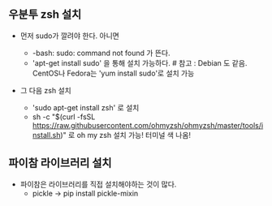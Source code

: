 ## 우분투 zsh 설치

- 먼저 sudo가 깔려야 한다. 아니면
  - -bash: sudo: command not found 가 뜬다.
  - 'apt-get install sudo' 을 통해 설치 가능하다. # 참고 : Debian 도 같음. CentOS나 Fedora는 'yum install sudo'로 설치 가능

- 그 다음 zsh  설치
  - 'sudo apt-get install zsh' 로 설치
  - sh -c "$(curl -fsSL https://raw.githubusercontent.com/ohmyzsh/ohmyzsh/master/tools/install.sh)" 로 oh my zsh 설치 가능! 터미널 색 나옴!

## 파이참 라이브러리 설치

- 파이참은 라이브러리를 직접 설치해야하는 것이 많다.
  - pickle -> pip install pickle-mixin